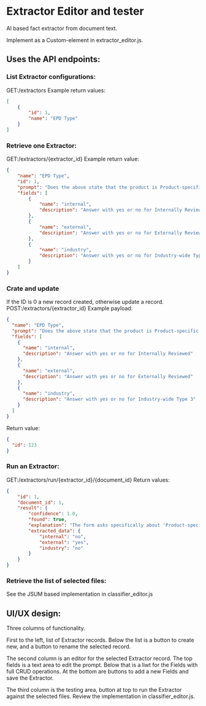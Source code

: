 # Extractor Editor and tester

AI based fact extractor from document text.

Implement as a Custom-element in extractor_editor.js.

## Uses the API endpoints:

### List Extractor configurations:
GET:/extractors
Example return values:
```json
[
    {
        "id": 1,
        "name": "EPD Type"
    }
]
```

### Retrieve one Extractor:
GET:/extractors/{extractor_id}
Example return value:
```json
{
    "name": "EPD Type",
    "id": 1,
    "prompt": "Does the above state that the product is Product-specific Type III EPD, Externally Reviewed (ISO 14025 and EN 15804)? Does the above state that the product is Product-specific Type 3 EPD, Internally Reviewed? Does the above state that the product is an Industry-wide Type 3 EPD? Additional instructions: It can only be one of these types, if information indicating one being the best match the other two are false. Only one field can be yes, others must be no.",
    "fields": [
        {
            "name": "internal",
            "description": "Answer with yes or no for Internally Reviewed"
        },
        {
            "name": "external",
            "description": "Answer with yes or no for Externally Reviewed"
        },
        {
            "name": "industry",
            "description": "Answer with yes or no for Industry-wide Type 3"
        }
    ]
}

```

### Crate and update
If the ID is 0 a new record created, otherwise update a record.
POST:/extractors/{extractor_id}
Example payload:
```json
{
  "name": "EPD Type",
  "prompt": "Does the above state that the product is Product-specific Type III EPD, Externally Reviewed (ISO 14025 and EN 15804)? Does the above state that the product is Product-specific Type 3 EPD, Internally Reviewed? Does the above state that the product is an Industry-wide Type 3 EPD? Additional instructions: It can only be one of these types, if information indicating one being the best match the other two are false. Only one field can be yes, others must be no.",
  "fields": [
    {
      "name": "internal",
      "description": "Answer with yes or no for Internally Reviewed"
    },
    {
      "name": "external",
      "description": "Answer with yes or no for Externally Reviewed"
    },
    {
      "name": "industry",
      "description": "Answer with yes or no for Industry-wide Type 3"
    }
  ]
}
```

Return value:
```json
{
  "id": 123
}
```

### Run an Extractor:
GET:/extractors/run/{extractor_id}/{document_id}
Return values:
```json
{
    "id": 1,
    "document_id": 1,
    "result": {
        "confidence": 1.0,
        "found": true,
        "explanation": "The form asks specifically about 'Product-specific Type III EPD - Products with third-party certification (Type III), including external verification, in which the manufacturer is explicitly recognized as the participant by the program operator.' This directly addresses the question about an externally reviewed Type III EPD. It also asks about 'Product-specific Type III EPD - Products with third-party certification (Type III), including external verification and external critical review in which the manufacturer is explicitly recognized as the participant by the program operator', which is a more stringent version of the above. The form does not ask about an Industry-wide Type 3 EPD.",
        "extracted_data": {
            "internal": "no",
            "external": "yes",
            "industry": "no"
        }
    }
}

```

### Retrieve the list of selected files:
See the JSUM based implementation in classifier_editor.js

## UI/UX design:

Three columns of functionality.

First to the left, list of Extractor records. Below the list is a button to create new, and a button to rename the selected record.

The second column is an editor for the selected Extractor record. The top fields is a text area to edit the prompt. Below that is a liwt for the Fields with full CRUD operations. At the bottom are buttons to add a new Fields and save the Extractor.

The third column is the testing area, button at top to run the Extractor against the selected files. Review the implementation in classifier_editor.js.